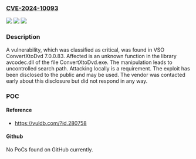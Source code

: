 ### [CVE-2024-10093](https://cve.mitre.org/cgi-bin/cvename.cgi?name=CVE-2024-10093)
![](https://img.shields.io/static/v1?label=Product&message=ConvertXtoDvd&color=blue)
![](https://img.shields.io/static/v1?label=Version&message=%3D%207.0.0.83%20&color=brighgreen)
![](https://img.shields.io/static/v1?label=Vulnerability&message=Uncontrolled%20Search%20Path&color=brighgreen)

### Description

A vulnerability, which was classified as critical, was found in VSO ConvertXtoDvd 7.0.0.83. Affected is an unknown function in the library avcodec.dll of the file ConvertXtoDvd.exe. The manipulation leads to uncontrolled search path. Attacking locally is a requirement. The exploit has been disclosed to the public and may be used. The vendor was contacted early about this disclosure but did not respond in any way.

### POC

#### Reference
- https://vuldb.com/?id.280758

#### Github
No PoCs found on GitHub currently.

